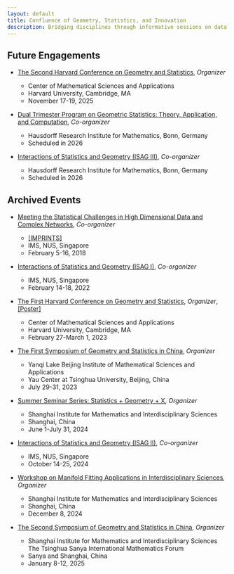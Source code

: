 ```yaml
---
layout: default
title: Confluence of Geometry, Statistics, and Innovation 
description: Bridging disciplines through informative sessions on data science, geometry, and statistics.
---
```


<!-- ## Upcoming Events    -->
<!-- ## Ongoing Events   -->

<!-- ## Ongoing Events    -->
## Future Engagements
 - [The Second Harvard Conference on Geometry and Statistics](https://cmsa.fas.harvard.edu/event/geostat_2025/), *Organizer* 
    - Center of Mathematical Sciences and Applications
    - Harvard University, Cambridge, MA
    - November 17-19, 2025
  
 - [Dual Trimester Program on Geometric Statistics: Theory, Application, and Computation](https://www.mathematics.uni-bonn.de/him/programs/future/him-trimester-program-3-dtp-2026), *Co-organizer*
    - Hausdorff Research Institute for Mathematics, Bonn, Germany
    - Scheduled in 2026 
  
 - [Interactions of Statistics and Geometry (ISAG III)](URl-TBA), *Co-organizer*
    - Hausdorff Research Institute for Mathematics, Bonn, Germany
    - Scheduled in 2026 

## Archived Events
 - [Meeting the Statistical Challenges in High Dimensional Data and Complex Networks](https://imsarchives.nus.edu.sg/oldwww2/events/2018/wstat/index.html), *Co-organizer*
    - [[IMPRINTS]](https://ims.nus.edu.sg/wp-content/uploads/2020/06/imprints-31-2018.pdf)
    - IMS, NUS, Singapore
    - February 5-16, 2018 

 - [Interactions of Statistics and Geometry (ISAG I)](https://ims.nus.edu.sg/events/interactions-of-statistics-and-geometry-isag/), *Co-organizer*
    - IMS, NUS, Singapore
    - February 14-18, 2022

 - [The First Harvard Conference on Geometry and Statistics](https://cmsa.fas.harvard.edu/event/geometry-and-statistics/), *Organizer*, [[Poster]](https://zhigang-yao.github.io/Poster_GeometryStatistics.pdf)
    - Center of Mathematical Sciences and Applications
    - Harvard University, Cambridge, MA
    - February 27-March 1, 2023 

 - [The First Symposium of Geometry and Statistics in China](./bimsa-satellite-23), *Organizer*
    - Yanqi Lake Beijing Institute of Mathematical Sciences and Applications
    - Yau Center at Tsinghua University, Beijing, China
    - July 29-31, 2023

 - [Summer Seminar Series: Statistics + Geometry + X](https://zhigang-yao.github.io/SIMIS_Jun-Jul_2024.pdf), *Organizer*
    - Shanghai Institute for Mathematics and Interdisciplinary Sciences
    - Shanghai, China
    - June 1-July 31, 2024

 - [Interactions of Statistics and Geometry (ISAG II)](https://ims.nus.edu.sg/events/isagii/),  *Co-organizer*
    - IMS, NUS, Singapore
    - October 14-25, 2024

 - [Workshop on Manifold Fitting Applications in Interdisciplinary Sciences](https://www.simis.cn/%e6%b5%81%e5%bd%a2%e6%8b%9f%e5%90%88%e5%9c%a8%e4%ba%a4%e5%8f%89%e5%ad%a6%e7%a7%91%e4%b8%ad%e7%9a%84%e5%ba%94%e7%94%a8%e7%a0%94%e8%ae%a8%e4%bc%9a/), *Organizer* 
    - Shanghai Institute for Mathematics and Interdisciplinary Sciences
    - Shanghai, China
    - December 8, 2024

 - [The Second Symposium of Geometry and Statistics in China](./iccm-satellite-24), *Organizer* 
    - Shanghai Institute for Mathematics and Interdisciplinary Sciences<br> The Tsinghua Sanya International Mathematics Forum
    - Sanya and Shanghai, China
    - January 8-12, 2025

